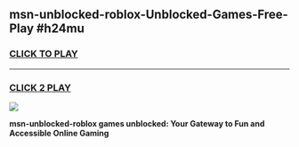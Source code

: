 
## msn-unblocked-roblox-Unblocked-Games-Free-Play #h24mu
<h3>
<a href="https://us.freeplayer.one?title=msn-unblocked-roblox&ref=9M">CLICK TO PLAY</a></h3>
<hr>

<h3>
<a href="https://us.freeplayer.one?title=msn-unblocked-roblox&ref=9M">CLICK 2 PLAY</a>
  
</h3>

<a href="https://us.freeplayer.one?title=msn-unblocked-roblox&ref=9M"><img src="https://clearcache.store/games.png"></a>


**msn-unblocked-roblox games unblocked: Your Gateway to Fun and Accessible Online Gaming**
